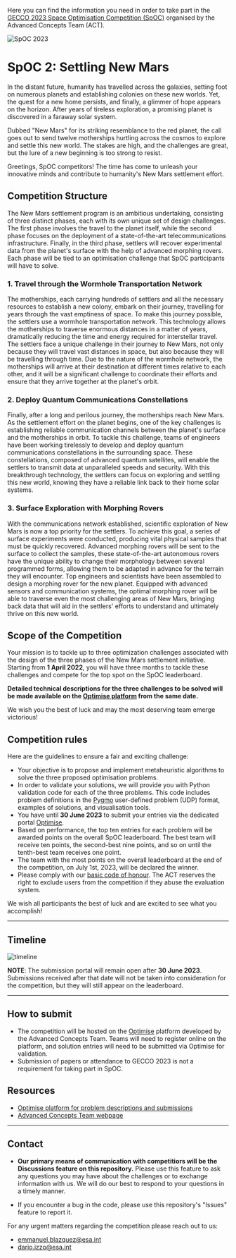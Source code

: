 Here you can find the information you need in order to take part in the [GECCO 2023 Space Optimisation Competition (SpOC)](/news/2023-02-20-SpoC_2023_announcement) organised by the Advanced Concepts Team (ACT).

<Image src="./images/spoc2_teaser_1440p.png" align="center" alt="SpOC 2023"/>


# SpOC 2: Settling New Mars
In the distant future, humanity has travelled across the galaxies, setting foot on numerous planets and establishing colonies on these new worlds. Yet, the quest for a new home persists, and finally, a glimmer of hope appears on the horizon. After years of tireless exploration, a promising planet is discovered in a faraway solar system.

Dubbed "New Mars" for its striking resemblance to the red planet, the call goes out to send twelve motherships hurtling across the cosmos to explore and settle this new world. The stakes are high, and the challenges are great, but the lure of a new beginning is too strong to resist.

Greetings, SpOC competitors! The time has come to unleash your innovative minds and contribute to humanity's New Mars settlement effort.


## Competition Structure

The New Mars settlement program is an ambitious undertaking, consisting of three distinct phases, each with its own unique set of design challenges. The first phase involves the travel to the planet itself, while the second phase focuses on the deployment of a state-of-the-art telecommunications infrastructure. Finally, in the third phase, settlers will recover experimental data from the planet's surface with the help of advanced morphing rovers. Each phase will be tied to an optimisation challenge that SpOC participants will have to solve.

### 1. Travel through the Wormhole Transportation Network
The motherships, each carrying hundreds of settlers and all the necessary resources to establish a new colony, embark on their journey, travelling for years through the vast emptiness of space. To make this journey possible, the settlers use a wormhole transportation network. This technology allows the motherships to traverse enormous distances in a matter of years, dramatically reducing the time and energy required for interstellar travel. The settlers face a unique challenge in their journey to New Mars, not only because they will travel vast distances in space, but also because they will be travelling through time. Due to the nature of the wormhole network, the motherships will arrive at their destination at different times relative to each other, and it will be a significant challenge to coordinate their efforts and ensure that they arrive together at the planet's orbit.

### 2. Deploy Quantum Communications Constellations

Finally, after a long and perilous journey, the motherships reach New Mars. As the settlement effort on the planet begins, one of the key challenges is establishing reliable communication channels between the planet's surface and the motherships in orbit. To tackle this challenge, teams of engineers have been working tirelessly to develop and deploy quantum communications constellations in the surrounding space. These constellations, composed of advanced quantum satellites, will enable the settlers to transmit data at unparalleled speeds and security. With this breakthrough technology, the settlers can focus on exploring and settling this new world, knowing they have a reliable link back to their home solar systems.

### 3. Surface Exploration with Morphing Rovers

With the communications network established, scientific exploration of New Mars is now a top priority for the settlers. To achieve this goal, a series of surface experiments were conducted, producing vital physical samples that must be quickly recovered. Advanced morphing rovers will be sent to the surface to collect the samples, these state-of-the-art autonomous rovers have the unique ability to change their morphology between several programmed forms, allowing them to be adapted in advance for the terrain they will encounter. Top engineers and scientists have been assembled to design a morphing rover for the new planet. Equipped with advanced sensors and communication systems, the optimal morphing rover will be able to traverse even the most challenging areas of New Mars, bringing back data that will aid in the settlers' efforts to understand and ultimately thrive on this new world.

## Scope of the Competition

 Your mission is to tackle up to three optimization challenges associated with the design of the three phases of the New Mars settlement initiative. Starting from **1 April 2022**, you will have three months to tackle these challenges and compete for the top spot on the SpOC leaderboard. 
 
 **Detailed technical descriptions for the three challenges to be solved will be made available on the [Optimise platform](https://optimise.esa.int/) from the same date.** 
 
 We wish you the best of luck and may the most deserving team emerge victorious!

## Competition rules

Here are the guidelines to ensure a fair and exciting challenge:

- Your objective is to propose and implement metaheuristic algorithms to solve the three proposed optimisation problems.
- In order to validate your solutions, we will provide you with Python validation code for each of the three problems. This code includes problem definitions in the [Pygmo](https://esa.github.io/pygmo2/#) user-defined problem (UDP) format, examples of solutions, and visualisation tools.
- You have until **30 June 2023** to submit your entries via the dedicated portal [Optimise](https://optimise.esa.int/).
- Based on performance, the top ten entries for each problem will be awarded points on the overall SpOC leaderboard. The best team will receive ten points, the second-best nine points, and so on until the tenth-best team receives one point.
- The team with the most points on the overall leaderboard at the end of the competition, on July 1st, 2023, will be declared the winner.
- Please comply with our [basic code of honour](https://optimise.esa.int/terms). The ACT reserves the right to exclude users from the competition if they abuse the evaluation system.

We wish all participants the best of luck and are excited to see what you accomplish!


---

## Timeline

<Image src="/images/timeline-2023.png" alt="timeline" />

**NOTE**: The submission portal will remain open after **30 June 2023**. Submissions received after that date will not be taken into consideration for the competition, but they will still appear on the leaderboard.

---

## How to submit

- The competition will be hosted on the [Optimise](https://optimise.esa.int/) platform developed by the Advanced Concepts Team. Teams will need to register online on the platform, and solution entries will need to be submitted via Optimise for validation.
- Submission of papers or attendance to GECCO 2023 is not a requirement for taking part in SpOC.


## Resources

- [Optimise platform for problem descriptions and submissions](https://optimise.esa.int/)
- [Advanced Concepts Team webpage](https://www.esa.int/gsp/ACT/)

---

## Contact

- **Our primary means of communication with competitiors will be the Discussions feature on this repository.** Please use this feature to ask any questions you may have about the challenges or to exchange information with us. We will do our best to respond to your questions in a timely manner.

- If you encounter a bug in the code, please use this repository's "Issues" feature to report it.

For any urgent matters regarding the competition please reach out to us:
- <emmanuel.blazquez@esa.int>
- <dario.izzo@esa.int>
